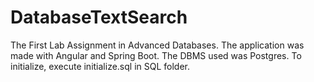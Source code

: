 # DatabaseTextSearch
The First Lab Assignment in Advanced Databases. The application was made with Angular and Spring Boot.
The DBMS used was Postgres. To initialize, execute initialize.sql in SQL folder.

